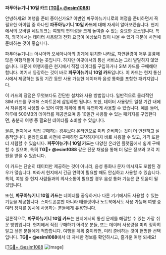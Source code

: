 **파푸아뉴기니 10일 카드 [[TG💪+ @esim1088](https://t.me/s/esim1088)]**

안녕하세요! 여행을 준비 중이신가요? 이번엔 파푸아뉴기니로의 여정을 준비하면서 꼭 필요한 아이템 중 하나인 **파푸아뉴기니 10일 카드**에 대해 자세히 알아보겠습니다. 현지에서의 모바일 네트워크는 여행의 편의성을 크게 높여줄 수 있는 중요한 요소입니다. 특히, 외국에서는 데이터 사용량과 전화 요금이 예상보다 많이 나올 수 있기 때문에 사전에 준비하는 것이 좋습니다.

파푸아뉴기니는 아시아와 오세아니아의 경계에 위치한 나라로, 자연환경이 매우 훌륭해 많은 여행객들이 찾는 곳입니다. 하지만 이곳에서의 통신 서비스는 그리 발달하지 않았습니다. 때문에 여행자들은 현지에서 직접 데이터를 구입하거나 SIM 카드를 구매해야 합니다. 여기서 등장하는 것이 바로 **파푸아뉴기니 10일 카드**입니다. 이 카드는 현지 통신사에서 제공하는 일정 기간 동안 사용 가능한 데이터와 음성 통화를 포함한 패키지입니다.

이 카드의 장점은 무엇보다도 간단한 설치와 사용 방법입니다. 일반적으로 물리적인 SIM 카드를 구매해 스마트폰에 삽입하면 됩니다. 또한, 데이터 사용량도 일정 기간 내에서 자유롭게 사용할 수 있어 여행 계획에 맞춰 유연하게 사용할 수 있습니다. 예를 들어, 하루에 500MB의 데이터를 제공받으며 총 10일간 사용할 수 있는 패키지를 구입한다면, 충분히 여행 중 필요한 데이터를 소비할 수 있습니다.

물론, 현지에서 직접 구매하는 경우보다 온라인으로 미리 준비하는 것이 더 안전하고 실용적입니다. 온라인으로 사전에 구매하면 도착하자마자 바로 사용할 수 있고, 가격 또한 더 저렴할 수 있습니다. **파푸아뉴기니 10일 카드**는 다양한 온라인 플랫폼에서 쉽게 구매할 수 있으며, 특히 **TG💪+ @esim1088** 같은 전문 채널을 통해 더 많은 정보와 고객 지원을 받을 수 있습니다.

이 카드는 단순히 데이터만 제공하는 것이 아니라, 음성 통화나 문자 메시지도 포함된 경우가 많습니다. 따라서 현지에서 긴급 연락이 필요할 때도 안심하고 사용할 수 있습니다. 특히, 여행 중 현지 사람들과의 의사소통이 필요할 경우 음성 통화 기능은 큰 도움이 될 것입니다.

또한, **파푸아뉴기니 10일 카드**는 데이터를 공유하거나 다른 기기에서도 사용할 수 있는 기능을 제공합니다. 스마트폰뿐만 아니라 태블릿이나 노트북에서도 사용 가능해 여행 중 여러 장치를 동시에 사용하는 분들에게 유용합니다.

결론적으로, **파푸아뉴기니 10일 카드**는 현지에서의 통신 문제를 해결할 수 있는 가장 쉬운 방법입니다. 현지에서 직접 구매하기 어려운 분들, 또는 데이터 사용량을 미리 정확히 알고 싶은 분들에게 적합합니다. 여행을 계획 중이라면, 미리 준비하는 것이 현명한 선택입니다. **TG💪+ @esim1088**에서 더 자세한 정보를 확인하시고, 즐거운 여행 되세요!

[[TG💪+ @esim1088](https://t.me/s/esim1088) ![Image](https://i.postimg.cc/Y0z9fWf4/image.png)]